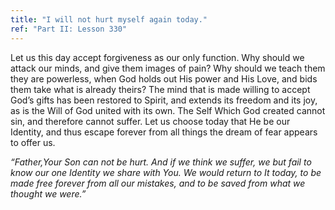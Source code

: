 ```yaml
---
title: "I will not hurt myself again today."
ref: "Part II: Lesson 330"
---
```


Let us this day accept forgiveness as our only function. Why should we
attack our minds, and give them images of pain? Why should we teach them
they are powerless, when God holds out His power and His Love, and bids
them take what is already theirs? The mind that is made willing to
accept God’s gifts has been restored to Spirit, and extends its freedom
and its joy, as is the Will of God united with its own. The Self Which
God created cannot sin, and therefore cannot suffer. Let us choose today
that He be our Identity, and thus escape forever from all things the
dream of fear appears to offer us.

*“Father,Your Son can not be hurt. And if we think we suffer, we but fail
to know our one Identity we share with You. We would return to It today,
to be made free forever from all our mistakes, and to be saved from what
we thought we were.”*

